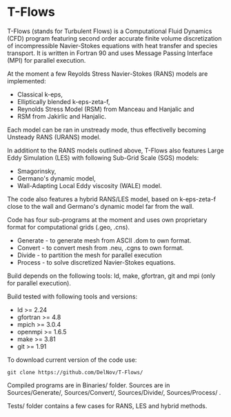 # T-Flows 

T-Flows (stands for Turbulent Flows) is a Computational Fluid Dynamics (CFD) program featuring second order accurate finite volume discretization of incompressible Navier-Stokes equations with heat transfer and species transport.  It is written in Fortran 90 and uses Message Passing Interface (MPI) for parallel execution.

At the moment a few Reyolds Stress Navier-Stokes (RANS) models are implemented:
- Classical k-eps, 
- Elliptically blended k-eps-zeta-f, 
- Reynolds Stress Model (RSM) from Manceau and Hanjalic and 
- RSM from Jakirlic and Hanjalic.

Each model can be ran in unstready mode, thus effectivelly becoming Unsteady RANS (URANS) model.

In additiont to the RANS models outlined above, T-Flows also features Large Eddy Simulation (LES) with following Sub-Grid Scale (SGS) models:
- Smagorinsky,
- Germano's dynamic model,
- Wall-Adapting Local Eddy viscosity (WALE) model.

The code also features a hybrid RANS/LES model, based on k-eps-zeta-f close to the wall and Germano's dynamic model far from the wall.  

Code has four sub-programs at the moment and uses own proprietary format for computational grids (.geo, .cns).
- Generate - to generate mesh from ASCII .dom to own format.
- Convert - to convert mesh from .neu, .cgns to own format.
- Divide - to partition the mesh for parallel execution
- Process - to solve discretized Navier-Stokes equations.

Build depends on the following tools: 
ld, make, gfortran, git and mpi (only for parallel execution).

Build tested with following tools and versions:
- ld >= 2.24
- gfortran >= 4.8
- mpich >= 3.0.4
- openmpi >= 1.6.5
- make >= 3.81
- git >= 1.91

To download current version of the code use:

` git clone https://github.com/DelNov/T-Flows/ `

Compiled programs are in Binaries/ folder.
Sources are in Sources/Generate/, Sources/Convert/, Sources/Divide/, Sources/Process/ .

Tests/ folder contains a few cases for RANS, LES and hybrid methods.
